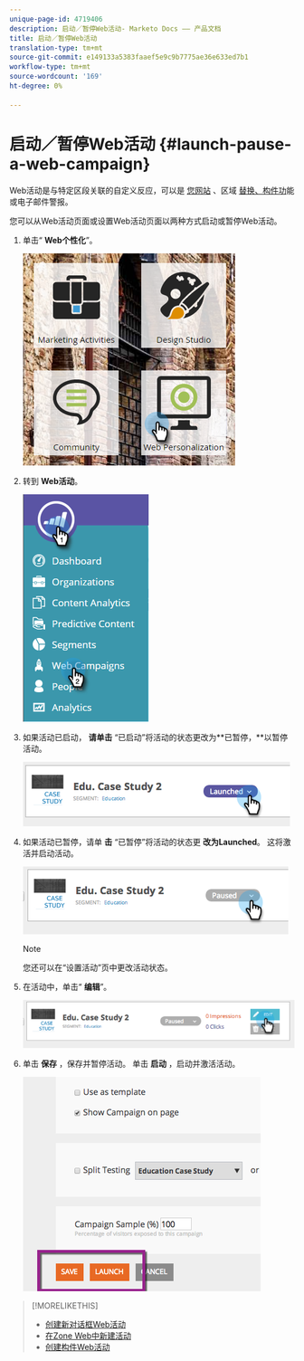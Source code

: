 ```yaml
---
unique-page-id: 4719406
description: 启动／暂停Web活动- Marketo Docs —— 产品文档
title: 启动／暂停Web活动
translation-type: tm+mt
source-git-commit: e149133a5383faaef5e9c9b7775ae36e633ed7b1
workflow-type: tm+mt
source-wordcount: '169'
ht-degree: 0%

---
```



# 启动／暂停Web活动 {#launch-pause-a-web-campaign}

Web活动是与特定区段关联的自定义反应，可以是 [您网站](create-a-new-dialog-web-campaign.md) 、区域 [替换、构件功](create-a-new-in-zone-web-campaign.md)能或电子邮件警报。

您可以从Web活动页面或设置Web活动页面以两种方式启动或暂停Web活动。

1. 单击“ **Web个性化**”。

   ![](assets/one-1.png)

1. 转到 **Web活动**。

   ![](assets/two-1.png)

1. 如果活动已启动， **请单击** “已启动”将活动的状态更改为**已暂停，**以暂停活动。

   ![](assets/image2014-11-26-17-3a26-3a38.png)

1. 如果活动已暂停，请单 **击** “已暂停”将活动的状态更 **改为Launched**。 这将激活并启动活动。

   ![](assets/image2014-11-26-17-3a28-3a59.png)

   >[!NOTE]
   >
   >您还可以在“设置活动”页中更改活动状态。

1. 在活动中，单击“ **编辑**”。

   ![](assets/image2014-11-26-17-3a31-3a37.png)

1. 单击 **保存** ，保存并暂停活动。 单击 **启动** ，启动并激活活动。

   ![](assets/image2014-11-26-17-3a32-3a48.png)

>[!MORELIKETHIS]
>
>* [创建新对话框Web活动](create-a-new-dialog-web-campaign.md)
>* [在Zone Web中新建活动](create-a-new-in-zone-web-campaign.md)
>* [创建构件Web活动](create-a-new-widget-web-campaign.md)

>



